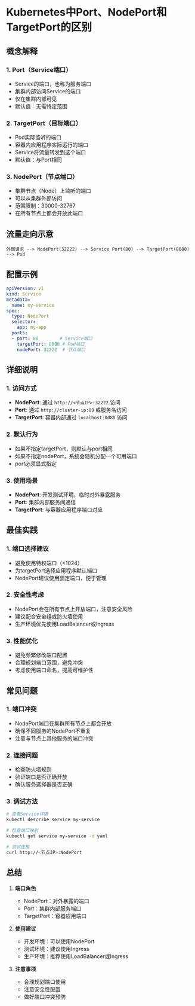 # Kubernetes中Port、NodePort和TargetPort的区别

## 概念解释

### 1. Port（Service端口）
- Service的端口，也称为服务端口
- 集群内部访问Service的端口
- 仅在集群内部可见
- 默认值：无需特定范围

### 2. TargetPort（目标端口）
- Pod实际监听的端口
- 容器内应用程序实际运行的端口
- Service将流量转发到这个端口
- 默认值：与Port相同

### 3. NodePort（节点端口）
- 集群节点（Node）上监听的端口
- 可以从集群外部访问
- 范围限制：30000-32767
- 在所有节点上都会开放此端口

## 流量走向示意

```plaintext
外部请求 --> NodePort(32222) --> Service Port(80) --> TargetPort(8080) --> Pod
```

## 配置示例

```yaml
apiVersion: v1
kind: Service
metadata:
  name: my-service
spec:
  type: NodePort
  selector:
    app: my-app
  ports:
  - port: 80        # Service端口
    targetPort: 8080 # Pod端口
    nodePort: 32222  # 节点端口
```

## 详细说明

### 1. 访问方式
- **NodePort**: 通过 `http://<节点IP>:32222` 访问
- **Port**: 通过 `http://cluster-ip:80` 或服务名访问
- **TargetPort**: 容器内部通过 `localhost:8080` 访问

### 2. 默认行为
- 如果不指定targetPort，则默认与port相同
- 如果不指定nodePort，系统会随机分配一个可用端口
- port必须显式指定

### 3. 使用场景
- **NodePort**: 开发测试环境，临时对外暴露服务
- **Port**: 集群内部服务间通信
- **TargetPort**: 与容器应用程序端口对应

## 最佳实践

### 1. 端口选择建议
- 避免使用特权端口（<1024）
- 为targetPort选择应用程序默认端口
- NodePort建议使用固定端口，便于管理

### 2. 安全性考虑
- NodePort会在所有节点上开放端口，注意安全风险
- 建议配合安全组或防火墙使用
- 生产环境优先使用LoadBalancer或Ingress

### 3. 性能优化
- 避免频繁修改端口配置
- 合理规划端口范围，避免冲突
- 考虑使用端口命名，提高可维护性

## 常见问题

### 1. 端口冲突
- NodePort端口在集群所有节点上都会开放
- 确保不同服务的NodePort不重复
- 注意与节点上其他服务的端口冲突

### 2. 连接问题
- 检查防火墙规则
- 验证端口是否正确开放
- 确认服务选择器是否正确

### 3. 调试方法
```bash
# 查看Service详情
kubectl describe service my-service

# 检查端口映射
kubectl get service my-service -o yaml

# 测试连接
curl http://<节点IP>:NodePort
```

## 总结

1. **端口角色**
   - NodePort：对外暴露的端口
   - Port：集群内部服务端口
   - TargetPort：容器应用端口

2. **使用建议**
   - 开发环境：可以使用NodePort
   - 测试环境：建议使用Ingress
   - 生产环境：推荐使用LoadBalancer或Ingress

3. **注意事项**
   - 合理规划端口使用
   - 注意安全性配置
   - 做好端口冲突预防 